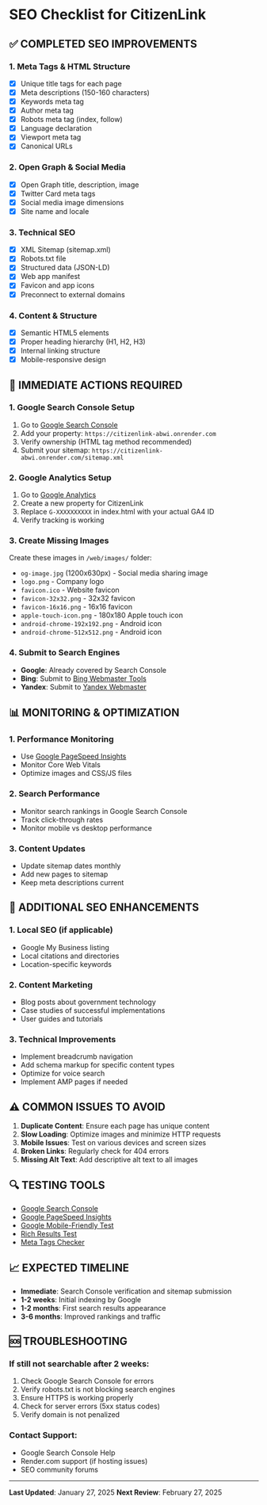 # SEO Checklist for CitizenLink

## ✅ COMPLETED SEO IMPROVEMENTS

### 1. Meta Tags & HTML Structure
- [x] Unique title tags for each page
- [x] Meta descriptions (150-160 characters)
- [x] Keywords meta tag
- [x] Author meta tag
- [x] Robots meta tag (index, follow)
- [x] Language declaration
- [x] Viewport meta tag
- [x] Canonical URLs

### 2. Open Graph & Social Media
- [x] Open Graph title, description, image
- [x] Twitter Card meta tags
- [x] Social media image dimensions
- [x] Site name and locale

### 3. Technical SEO
- [x] XML Sitemap (sitemap.xml)
- [x] Robots.txt file
- [x] Structured data (JSON-LD)
- [x] Web app manifest
- [x] Favicon and app icons
- [x] Preconnect to external domains

### 4. Content & Structure
- [x] Semantic HTML5 elements
- [x] Proper heading hierarchy (H1, H2, H3)
- [x] Internal linking structure
- [x] Mobile-responsive design

## 🔄 IMMEDIATE ACTIONS REQUIRED

### 1. Google Search Console Setup
1. Go to [Google Search Console](https://search.google.com/search-console)
2. Add your property: `https://citizenlink-abwi.onrender.com`
3. Verify ownership (HTML tag method recommended)
4. Submit your sitemap: `https://citizenlink-abwi.onrender.com/sitemap.xml`

### 2. Google Analytics Setup
1. Go to [Google Analytics](https://analytics.google.com/)
2. Create a new property for CitizenLink
3. Replace `G-XXXXXXXXXX` in index.html with your actual GA4 ID
4. Verify tracking is working

### 3. Create Missing Images
Create these images in `/web/images/` folder:
- `og-image.jpg` (1200x630px) - Social media sharing image
- `logo.png` - Company logo
- `favicon.ico` - Website favicon
- `favicon-32x32.png` - 32x32 favicon
- `favicon-16x16.png` - 16x16 favicon
- `apple-touch-icon.png` - 180x180 Apple touch icon
- `android-chrome-192x192.png` - Android icon
- `android-chrome-512x512.png` - Android icon

### 4. Submit to Search Engines
- **Google**: Already covered by Search Console
- **Bing**: Submit to [Bing Webmaster Tools](https://www.bing.com/webmasters)
- **Yandex**: Submit to [Yandex Webmaster](https://webmaster.yandex.com/)

## 📊 MONITORING & OPTIMIZATION

### 1. Performance Monitoring
- Use [Google PageSpeed Insights](https://pagespeed.web.dev/)
- Monitor Core Web Vitals
- Optimize images and CSS/JS files

### 2. Search Performance
- Monitor search rankings in Google Search Console
- Track click-through rates
- Monitor mobile vs desktop performance

### 3. Content Updates
- Update sitemap dates monthly
- Add new pages to sitemap
- Keep meta descriptions current

## 🚀 ADDITIONAL SEO ENHANCEMENTS

### 1. Local SEO (if applicable)
- Google My Business listing
- Local citations and directories
- Location-specific keywords

### 2. Content Marketing
- Blog posts about government technology
- Case studies of successful implementations
- User guides and tutorials

### 3. Technical Improvements
- Implement breadcrumb navigation
- Add schema markup for specific content types
- Optimize for voice search
- Implement AMP pages if needed

## ⚠️ COMMON ISSUES TO AVOID

1. **Duplicate Content**: Ensure each page has unique content
2. **Slow Loading**: Optimize images and minimize HTTP requests
3. **Mobile Issues**: Test on various devices and screen sizes
4. **Broken Links**: Regularly check for 404 errors
5. **Missing Alt Text**: Add descriptive alt text to all images

## 🔍 TESTING TOOLS

- [Google Search Console](https://search.google.com/search-console)
- [Google PageSpeed Insights](https://pagespeed.web.dev/)
- [Google Mobile-Friendly Test](https://search.google.com/test/mobile-friendly)
- [Rich Results Test](https://search.google.com/test/rich-results)
- [Meta Tags Checker](https://metatags.io/)

## 📈 EXPECTED TIMELINE

- **Immediate**: Search Console verification and sitemap submission
- **1-2 weeks**: Initial indexing by Google
- **1-2 months**: First search results appearance
- **3-6 months**: Improved rankings and traffic

## 🆘 TROUBLESHOOTING

### If still not searchable after 2 weeks:
1. Check Google Search Console for errors
2. Verify robots.txt is not blocking search engines
3. Ensure HTTPS is working properly
4. Check for server errors (5xx status codes)
5. Verify domain is not penalized

### Contact Support:
- Google Search Console Help
- Render.com support (if hosting issues)
- SEO community forums

---

**Last Updated**: January 27, 2025
**Next Review**: February 27, 2025
